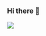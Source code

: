 ### Hi there 👋


<img src='https://github-readme-stats.vercel.app/api?username=ambatkar&&show_icons=true&title_color=ffffff&icon_color=bb2acf&text_color=daf7dc&bg_color=151515'>

<!---<a href='https://ambatkar.github.io/ambatkar/index.html'>Profile Page [Under Working]</a>
--->

